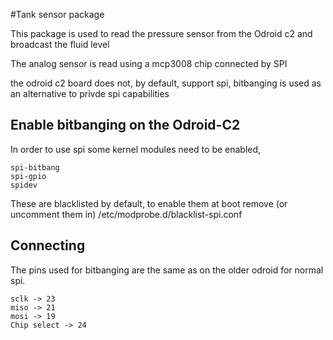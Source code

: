 #Tank sensor package

This package is used to read the pressure sensor from the Odroid c2 and broadcast the fluid level

The analog sensor is read using a mcp3008 chip connected by SPI

the odroid c2 board does not, by default, support spi, bitbanging is used as an alternative to privde spi capabilities

## Enable bitbanging on the Odroid-C2
In order to use spi some kernel modules need to be enabled,
```
spi-bitbang
spi-gpio
spidev
```

These are blacklisted by default, to enable them at boot remove (or uncomment them in) /etc/modprobe.d/blacklist-spi.conf

## Connecting
The pins used for bitbanging are the same as on the older odroid for normal spi.
```
sclk -> 23
miso -> 21
mosi -> 19
Chip select -> 24
```

